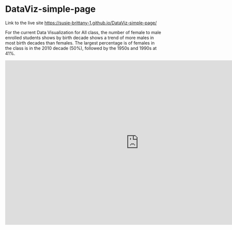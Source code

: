 # DataViz-simple-page

Link to the live site https://susie-brittany-1.github.io/DataViz-simple-page/

For the current Data Visualization for All class, the number of female to male enrolled students shows by birth decade shows a trend of more males in most birth decades than females.  The largest percentage is of females in the class is in the 2010 decade (50%), followed by the 1950s and 1990s at 41%.   
<iframe width="859.5687331536387" height="531.5" seamless frameborder="0" scrolling="no" src="https://docs.google.com/spreadsheets/d/1qGPBwdPwRyWLneio64t5wDoMmAvEKc6hlHl9fN1gVJA/pubchart?oid=22385405&amp;format=interactive"></iframe>
